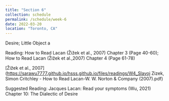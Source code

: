 ```yaml
---
title: "Section 6"
collection: schedule
permalink: /schedule/week-6
date: 2022-03-20
location: "Toronto, CA"
---
```


Desire; Little Object a


Reading: 
How to Read Lacan (Žižek et al., 2007) Chapter 3 (Page 40-60);
How to Read Lacan (Žižek et al.,2007) Chapter 4 (Page 61-78)

[Žižek et al., 2007](https://sarawu7777.github.io/hsss.github.io/files/readings/W4_Slavoj Zizek, Simon Critchley - How to Read Lacan-W. W. Norton & Company (2007).pdf)

Suggested Reading:
Jacques Lacan: Read your symptoms (Wu, 2021) Chapter 10: The Dialectic of Desire

